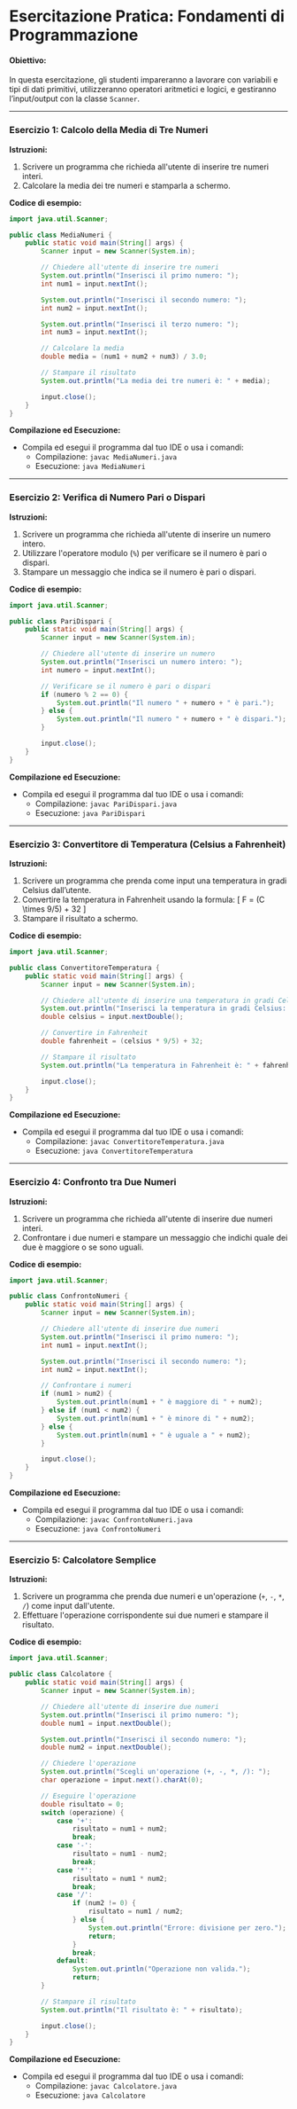 # **Esercitazione Pratica: Fondamenti di Programmazione**

#### **Obiettivo:**
In questa esercitazione, gli studenti impareranno a lavorare con variabili e tipi di dati primitivi, utilizzeranno operatori aritmetici e logici, e gestiranno l’input/output con la classe `Scanner`.

---

### **Esercizio 1: Calcolo della Media di Tre Numeri**

**Istruzioni:**
1. Scrivere un programma che richieda all'utente di inserire tre numeri interi.
2. Calcolare la media dei tre numeri e stamparla a schermo.

**Codice di esempio:**
```java
import java.util.Scanner;

public class MediaNumeri {
    public static void main(String[] args) {
        Scanner input = new Scanner(System.in);

        // Chiedere all'utente di inserire tre numeri
        System.out.println("Inserisci il primo numero: ");
        int num1 = input.nextInt();

        System.out.println("Inserisci il secondo numero: ");
        int num2 = input.nextInt();

        System.out.println("Inserisci il terzo numero: ");
        int num3 = input.nextInt();

        // Calcolare la media
        double media = (num1 + num2 + num3) / 3.0;

        // Stampare il risultato
        System.out.println("La media dei tre numeri è: " + media);

        input.close();
    }
}
```

**Compilazione ed Esecuzione:**
- Compila ed esegui il programma dal tuo IDE o usa i comandi:
  - Compilazione: `javac MediaNumeri.java`
  - Esecuzione: `java MediaNumeri`

---

### **Esercizio 2: Verifica di Numero Pari o Dispari**

**Istruzioni:**
1. Scrivere un programma che richieda all'utente di inserire un numero intero.
2. Utilizzare l'operatore modulo (`%`) per verificare se il numero è pari o dispari.
3. Stampare un messaggio che indica se il numero è pari o dispari.

**Codice di esempio:**
```java
import java.util.Scanner;

public class PariDispari {
    public static void main(String[] args) {
        Scanner input = new Scanner(System.in);

        // Chiedere all'utente di inserire un numero
        System.out.println("Inserisci un numero intero: ");
        int numero = input.nextInt();

        // Verificare se il numero è pari o dispari
        if (numero % 2 == 0) {
            System.out.println("Il numero " + numero + " è pari.");
        } else {
            System.out.println("Il numero " + numero + " è dispari.");
        }

        input.close();
    }
}
```

**Compilazione ed Esecuzione:**
- Compila ed esegui il programma dal tuo IDE o usa i comandi:
  - Compilazione: `javac PariDispari.java`
  - Esecuzione: `java PariDispari`

---

### **Esercizio 3: Convertitore di Temperatura (Celsius a Fahrenheit)**

**Istruzioni:**
1. Scrivere un programma che prenda come input una temperatura in gradi Celsius dall’utente.
2. Convertire la temperatura in Fahrenheit usando la formula:
   \[
   F = (C \times 9/5) + 32
   \]
3. Stampare il risultato a schermo.

**Codice di esempio:**
```java
import java.util.Scanner;

public class ConvertitoreTemperatura {
    public static void main(String[] args) {
        Scanner input = new Scanner(System.in);

        // Chiedere all'utente di inserire una temperatura in gradi Celsius
        System.out.println("Inserisci la temperatura in gradi Celsius: ");
        double celsius = input.nextDouble();

        // Convertire in Fahrenheit
        double fahrenheit = (celsius * 9/5) + 32;

        // Stampare il risultato
        System.out.println("La temperatura in Fahrenheit è: " + fahrenheit);

        input.close();
    }
}
```

**Compilazione ed Esecuzione:**
- Compila ed esegui il programma dal tuo IDE o usa i comandi:
  - Compilazione: `javac ConvertitoreTemperatura.java`
  - Esecuzione: `java ConvertitoreTemperatura`

---

### **Esercizio 4: Confronto tra Due Numeri**

**Istruzioni:**
1. Scrivere un programma che richieda all'utente di inserire due numeri interi.
2. Confrontare i due numeri e stampare un messaggio che indichi quale dei due è maggiore o se sono uguali.

**Codice di esempio:**
```java
import java.util.Scanner;

public class ConfrontoNumeri {
    public static void main(String[] args) {
        Scanner input = new Scanner(System.in);

        // Chiedere all'utente di inserire due numeri
        System.out.println("Inserisci il primo numero: ");
        int num1 = input.nextInt();

        System.out.println("Inserisci il secondo numero: ");
        int num2 = input.nextInt();

        // Confrontare i numeri
        if (num1 > num2) {
            System.out.println(num1 + " è maggiore di " + num2);
        } else if (num1 < num2) {
            System.out.println(num1 + " è minore di " + num2);
        } else {
            System.out.println(num1 + " è uguale a " + num2);
        }

        input.close();
    }
}
```

**Compilazione ed Esecuzione:**
- Compila ed esegui il programma dal tuo IDE o usa i comandi:
  - Compilazione: `javac ConfrontoNumeri.java`
  - Esecuzione: `java ConfrontoNumeri`

---

### **Esercizio 5: Calcolatore Semplice**

**Istruzioni:**
1. Scrivere un programma che prenda due numeri e un'operazione (`+`, `-`, `*`, `/`) come input dall'utente.
2. Effettuare l'operazione corrispondente sui due numeri e stampare il risultato.

**Codice di esempio:**
```java
import java.util.Scanner;

public class Calcolatore {
    public static void main(String[] args) {
        Scanner input = new Scanner(System.in);

        // Chiedere all'utente di inserire due numeri
        System.out.println("Inserisci il primo numero: ");
        double num1 = input.nextDouble();

        System.out.println("Inserisci il secondo numero: ");
        double num2 = input.nextDouble();

        // Chiedere l'operazione
        System.out.println("Scegli un'operazione (+, -, *, /): ");
        char operazione = input.next().charAt(0);

        // Eseguire l'operazione
        double risultato = 0;
        switch (operazione) {
            case '+':
                risultato = num1 + num2;
                break;
            case '-':
                risultato = num1 - num2;
                break;
            case '*':
                risultato = num1 * num2;
                break;
            case '/':
                if (num2 != 0) {
                    risultato = num1 / num2;
                } else {
                    System.out.println("Errore: divisione per zero.");
                    return;
                }
                break;
            default:
                System.out.println("Operazione non valida.");
                return;
        }

        // Stampare il risultato
        System.out.println("Il risultato è: " + risultato);

        input.close();
    }
}
```

**Compilazione ed Esecuzione:**
- Compila ed esegui il programma dal tuo IDE o usa i comandi:
  - Compilazione: `javac Calcolatore.java`
  - Esecuzione: `java Calcolatore`
